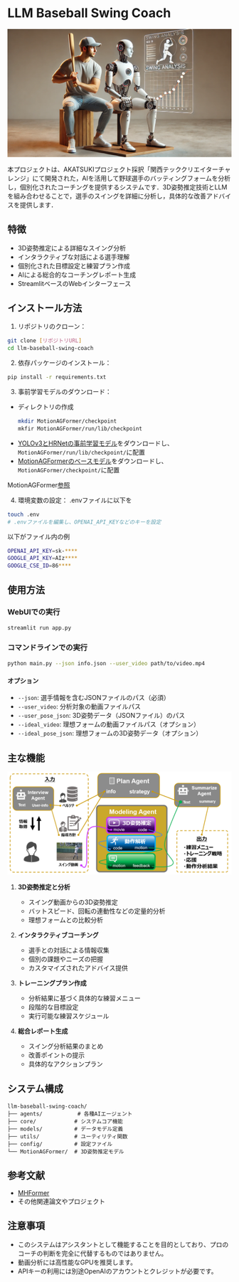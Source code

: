 # LLM Baseball Swing Coach

![](fig/fig.jpg)

本プロジェクトは、AKATSUKIプロジェクト採択「関西テッククリエイターチャレンジ」にて開発された，AIを活用して野球選手のバッティングフォームを分析し，個別化されたコーチングを提供するシステムです．3D姿勢推定技術とLLMを組み合わせることで，選手のスイングを詳細に分析し，具体的な改善アドバイスを提供します．

## 特徴
- 3D姿勢推定による詳細なスイング分析
- インタラクティブな対話による選手理解
- 個別化された目標設定と練習プラン作成
- AIによる総合的なコーチングレポート生成
- StreamlitベースのWebインターフェース

## インストール方法

1. リポジトリのクローン：
```bash
git clone [リポジトリURL]
cd llm-baseball-swing-coach
```

2. 依存パッケージのインストール：
```bash
pip install -r requirements.txt
```

3. 事前学習モデルのダウンロード：
- ディレクトリの作成
   ```bash
   mkdir MotionAGFormer/checkpoint
   mkfir MotionAGFormer/run/lib/checkpoint
   ```
- [YOLOv3とHRNetの事前学習モデル](https://drive.google.com/drive/folders/1_ENAMOsPM7FXmdYRbkwbFHgzQq_B_NQA?usp=sharing)をダウンロードし、`MotionAGFormer/run/lib/checkpoint/`に配置
- [MotionAGFormerのベースモデル](https://drive.google.com/file/d/1Iii5EwsFFm9_9lKBUPfN8bV5LmfkNUMP/view)をダウンロードし、`MotionAGFormer/checkpoint/`に配置

MotionAGFormer[参照](https://github.com/TaatiTeam/MotionAGFormer)

4. 環境変数の設定：
.envファイルに以下を
```bash
touch .env
# .envファイルを編集し、OPENAI_API_KEYなどのキーを設定
```
以下がファイル内の例
```bash
OPENAI_API_KEY=sk-****
GOOGLE_API_KEY=AIz****
GOOGLE_CSE_ID=86****
```

## 使用方法

### WebUIでの実行
```bash
streamlit run app.py
```

### コマンドラインでの実行
```bash
python main.py --json info.json --user_video path/to/video.mp4
```

#### オプション
- `--json`: 選手情報を含むJSONファイルのパス（必須）
- `--user_video`: 分析対象の動画ファイルパス
- `--user_pose_json`: 3D姿勢データ（JSONファイル）のパス
- `--ideal_video`: 理想フォームの動画ファイルパス（オプション）
- `--ideal_pose_json`: 理想フォームの3D姿勢データ（オプション）

## 主な機能

![](fig/LLM_sports_trainer-all.png)

1. **3D姿勢推定と分析**
   - スイング動画からの3D姿勢推定
   - バットスピード、回転の連動性などの定量的分析
   - 理想フォームとの比較分析

2. **インタラクティブコーチング**
   - 選手との対話による情報収集
   - 個別の課題やニーズの把握
   - カスタマイズされたアドバイス提供

3. **トレーニングプラン作成**
   - 分析結果に基づく具体的な練習メニュー
   - 段階的な目標設定
   - 実行可能な練習スケジュール

4. **総合レポート生成**
   - スイング分析結果のまとめ
   - 改善ポイントの提示
   - 具体的なアクションプラン

## システム構成
```
llm-baseball-swing-coach/
├── agents/           # 各種AIエージェント
├── core/            # システムコア機能
├── models/          # データモデル定義
├── utils/           # ユーティリティ関数
├── config/          # 設定ファイル
└── MotionAGFormer/  # 3D姿勢推定モデル
```

## 参考文献
- [MHFormer](https://github.com/Vegetebird/MHFormer)
- その他関連論文やプロジェクト

## 注意事項
- このシステムはアシスタントとして機能することを目的としており、プロのコーチの判断を完全に代替するものではありません。
- 動画分析には高性能なGPUを推奨します。
- APIキーの利用には別途OpenAIのアカウントとクレジットが必要です。
